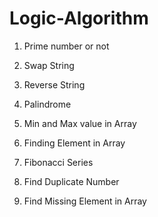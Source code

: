 # Logic-Algorithm


1. Prime number or not

2. Swap String

3. Reverse String

4. Palindrome

5. Min and Max value in Array

6. Finding Element in Array

7. Fibonacci Series

8. Find Duplicate Number

9. Find Missing Element in Array
